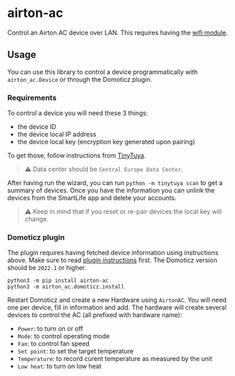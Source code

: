 # airton-ac
Control an Airton AC device over LAN.
This requires having the [wifi module](https://eu.airton.shop/en/products/kit-module-wifi-pour-climatiseurs-airton-en-wifi-ready).

## Usage
You can use this library to control a device programmatically with `airton_ac.Device` or through the Domoticz plugin.

### Requirements
To control a device you will need these 3 things:
- the device ID
- the device local IP address
- the device local key (encryption key generated upon pairing)

To get those, follow instructions from [TinyTuya](https://github.com/jasonacox/tinytuya#setup-wizard---getting-local-keys).
> ⚠️ Data center should be `Central Europe Data Center`.

After having run the wizard, you can run `python -m tinytuya scan` to get a summary of devices.
Once you have the information you can unlink the devices from the SmartLife app and delete your accounts.

> ⚠️ Keep in mind that if you reset or re-pair devices the local key will change.

### Domoticz plugin
The plugin requires having fetched device information using instructions above.
Make sure to read [plugin instructions](https://www.domoticz.com/wiki/Using_Python_plugins) first.
The Domoticz version should be `2022.1` or higher.

```shell
python3 -m pip install airton-ac
python3 -m airton_ac.domoticz.install
```

Restart Domoticz and create a new Hardware using `AirtonAC`. You will need one per device, fill in information and add.
The hardware will create several devices to control the AC (all prefixed with hardware name):
- `Power`: to turn on or off
- `Mode`: to control operating mode
- `Fan`: to control fan speed
- `Set point`: to set the target temperature
- `Temperature`: to record curent temperature as measured by the unit
- `Low heat`: to turn on low heat
